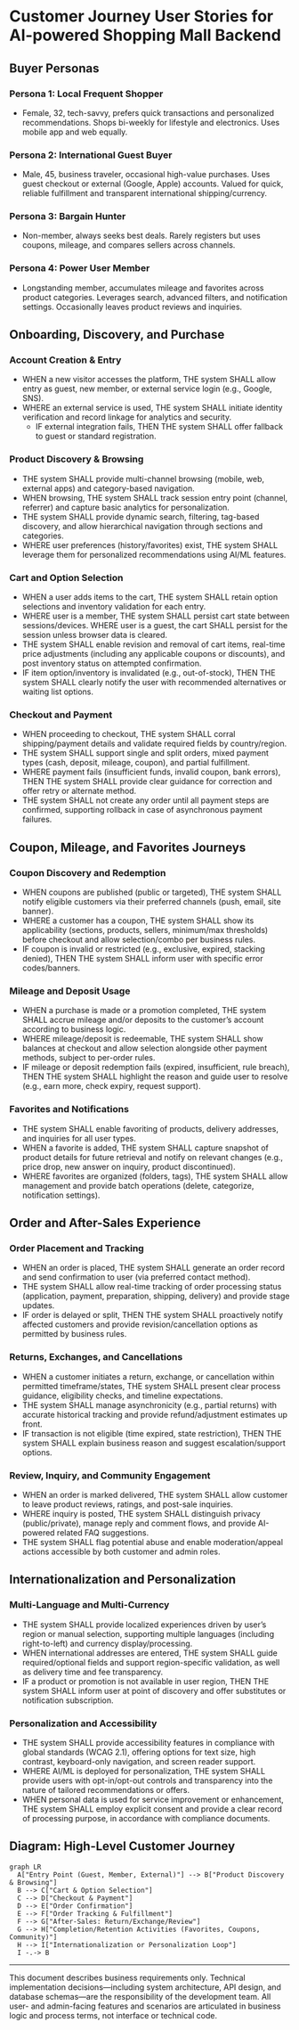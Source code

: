 # Customer Journey User Stories for AI-powered Shopping Mall Backend

## Buyer Personas

### Persona 1: Local Frequent Shopper
- Female, 32, tech-savvy, prefers quick transactions and personalized recommendations. Shops bi-weekly for lifestyle and electronics. Uses mobile app and web equally. 

### Persona 2: International Guest Buyer
- Male, 45, business traveler, occasional high-value purchases. Uses guest checkout or external (Google, Apple) accounts. Valued for quick, reliable fulfillment and transparent international shipping/currency.

### Persona 3: Bargain Hunter
- Non-member, always seeks best deals. Rarely registers but uses coupons, mileage, and compares sellers across channels.

### Persona 4: Power User Member
- Longstanding member, accumulates mileage and favorites across product categories. Leverages search, advanced filters, and notification settings. Occasionally leaves product reviews and inquiries.

## Onboarding, Discovery, and Purchase

### Account Creation & Entry
- WHEN a new visitor accesses the platform, THE system SHALL allow entry as guest, new member, or external service login (e.g., Google, SNS).
- WHERE an external service is used, THE system SHALL initiate identity verification and record linkage for analytics and security.
    - IF external integration fails, THEN THE system SHALL offer fallback to guest or standard registration.

### Product Discovery & Browsing
- THE system SHALL provide multi-channel browsing (mobile, web, external apps) and category-based navigation.
- WHEN browsing, THE system SHALL track session entry point (channel, referrer) and capture basic analytics for personalization.
- THE system SHALL provide dynamic search, filtering, tag-based discovery, and allow hierarchical navigation through sections and categories.
- WHERE user preferences (history/favorites) exist, THE system SHALL leverage them for personalized recommendations using AI/ML features.

### Cart and Option Selection
- WHEN a user adds items to the cart, THE system SHALL retain option selections and inventory validation for each entry.
- WHERE user is a member, THE system SHALL persist cart state between sessions/devices. WHERE user is a guest, the cart SHALL persist for the session unless browser data is cleared.
- THE system SHALL enable revision and removal of cart items, real-time price adjustments (including any applicable coupons or discounts), and post inventory status on attempted confirmation.
- IF item option/inventory is invalidated (e.g., out-of-stock), THEN THE system SHALL clearly notify the user with recommended alternatives or waiting list options.

### Checkout and Payment
- WHEN proceeding to checkout, THE system SHALL corral shipping/payment details and validate required fields by country/region.
- THE system SHALL support single and split orders, mixed payment types (cash, deposit, mileage, coupon), and partial fulfillment.
- WHERE payment fails (insufficient funds, invalid coupon, bank errors), THEN THE system SHALL provide clear guidance for correction and offer retry or alternate method.
- THE system SHALL not create any order until all payment steps are confirmed, supporting rollback in case of asynchronous payment failures.

## Coupon, Mileage, and Favorites Journeys

### Coupon Discovery and Redemption
- WHEN coupons are published (public or targeted), THE system SHALL notify eligible customers via their preferred channels (push, email, site banner).
- WHERE a customer has a coupon, THE system SHALL show its applicability (sections, products, sellers, minimum/max thresholds) before checkout and allow selection/combo per business rules.
- IF coupon is invalid or restricted (e.g., exclusive, expired, stacking denied), THEN THE system SHALL inform user with specific error codes/banners.

### Mileage and Deposit Usage
- WHEN a purchase is made or a promotion completed, THE system SHALL accrue mileage and/or deposits to the customer’s account according to business logic.
- WHERE mileage/deposit is redeemable, THE system SHALL show balances at checkout and allow selection alongside other payment methods, subject to per-order rules.
- IF mileage or deposit redemption fails (expired, insufficient, rule breach), THEN THE system SHALL highlight the reason and guide user to resolve (e.g., earn more, check expiry, request support).

### Favorites and Notifications
- THE system SHALL enable favoriting of products, delivery addresses, and inquiries for all user types.
- WHEN a favorite is added, THE system SHALL capture snapshot of product details for future retrieval and notify on relevant changes (e.g., price drop, new answer on inquiry, product discontinued).
- WHERE favorites are organized (folders, tags), THE system SHALL allow management and provide batch operations (delete, categorize, notification settings).

## Order and After-Sales Experience

### Order Placement and Tracking
- WHEN an order is placed, THE system SHALL generate an order record and send confirmation to user (via preferred contact method).
- THE system SHALL allow real-time tracking of order processing status (application, payment, preparation, shipping, delivery) and provide stage updates.
- IF order is delayed or split, THEN THE system SHALL proactively notify affected customers and provide revision/cancellation options as permitted by business rules.

### Returns, Exchanges, and Cancellations
- WHEN a customer initiates a return, exchange, or cancellation within permitted timeframe/states, THE system SHALL present clear process guidance, eligibility checks, and timeline expectations.
- THE system SHALL manage asynchronicity (e.g., partial returns) with accurate historical tracking and provide refund/adjustment estimates up front.
- IF transaction is not eligible (time expired, state restriction), THEN THE system SHALL explain business reason and suggest escalation/support options.

### Review, Inquiry, and Community Engagement
- WHEN an order is marked delivered, THE system SHALL allow customer to leave product reviews, ratings, and post-sale inquiries.
- WHERE inquiry is posted, THE system SHALL distinguish privacy (public/private), manage reply and comment flows, and provide AI-powered related FAQ suggestions.
- THE system SHALL flag potential abuse and enable moderation/appeal actions accessible by both customer and admin roles.

## Internationalization and Personalization

### Multi-Language and Multi-Currency
- THE system SHALL provide localized experiences driven by user’s region or manual selection, supporting multiple languages (including right-to-left) and currency display/processing.
- WHEN international addresses are entered, THE system SHALL guide required/optional fields and support region-specific validation, as well as delivery time and fee transparency.
- IF a product or promotion is not available in user region, THEN THE system SHALL inform user at point of discovery and offer substitutes or notification subscription.

### Personalization and Accessibility
- THE system SHALL provide accessibility features in compliance with global standards (WCAG 2.1), offering options for text size, high contrast, keyboard-only navigation, and screen reader support.
- WHERE AI/ML is deployed for personalization, THE system SHALL provide users with opt-in/opt-out controls and transparency into the nature of tailored recommendations or offers.
- WHEN personal data is used for service improvement or enhancement, THE system SHALL employ explicit consent and provide a clear record of processing purpose, in accordance with compliance documents.

## Diagram: High-Level Customer Journey

```mermaid
graph LR
  A["Entry Point (Guest, Member, External)"] --> B["Product Discovery & Browsing"]
  B --> C["Cart & Option Selection"]
  C --> D["Checkout & Payment"]
  D --> E["Order Confirmation"]
  E --> F["Order Tracking & Fulfillment"]
  F --> G["After-Sales: Return/Exchange/Review"]
  G --> H["Completion/Retention Activities (Favorites, Coupons, Community)"]
  H --> I["Internationalization or Personalization Loop"]
  I -.-> B
```

---

This document describes business requirements only. Technical implementation decisions—including system architecture, API design, and database schemas—are the responsibility of the development team. All user- and admin-facing features and scenarios are articulated in business logic and process terms, not interface or technical code.
